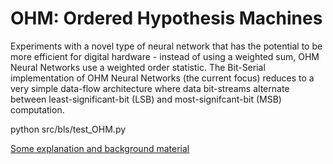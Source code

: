 # OHM: Ordered Hypothesis Machines

Experiments with a novel type of neural network that has the potential to be more efficient for digital hardware - instead of using a weighted sum, OHM Neural Networks use a weighted order statistic. The Bit-Serial implementation of OHM Neural Networks (the current focus) reduces to a very simple data-flow architecture where data bit-streams alternate between least-significant-bit (LSB) and most-signifcant-bit (MSB) computation. 

python src/bls/test_OHM.py 

[Some explanation and background material](https://github.com/pookaPlay/ohm/wiki)


